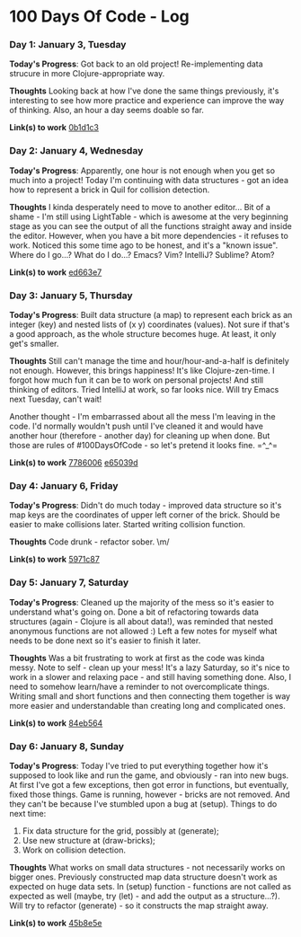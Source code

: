 # 100 Days Of Code - Log

### Day 1: January 3, Tuesday

**Today's Progress**: Got back to an old project! Re-implementing data strucure in more Clojure-appropriate way.

**Thoughts** Looking back at how I've done the same things previously, it's interesting to see how more practice and experience can improve the way of thinking. Also, an hour a day seems doable so far. 

**Link(s) to work**
[0b1d1c3](https://github.com/Gaivile/breakout/commit/0b1d1c337f54769f640b6ed437e90a459d6ba6a6)


### Day 2: January 4, Wednesday

**Today's Progress**: Apparently, one hour is not enough when you get so much into a project! Today I'm continuing with data structures - got an idea how to represent a brick in Quil for collision detection. 

**Thoughts** I kinda desperately need to move to another editor... Bit of a shame - I'm still using LightTable - which is awesome at the very beginning stage as you can see the output of all the functions straight away and inside the editor. However, when you have a bit more dependencies - it refuses to work. Noticed this some time ago to be honest, and it's a "known issue". Where do I go...? What do I do...?
Emacs? Vim? IntelliJ? Sublime? Atom?

**Link(s) to work**
[ed663e7](https://github.com/Gaivile/breakout/commit/ed663e76a21eecd57e58b7d4708fc6cf90dc163d)


### Day 3: January 5, Thursday

**Today's Progress**: Built data structure (a map) to represent each brick as an integer (key) and nested lists of (x y) coordinates (values). Not sure if that's a good approach, as the whole structure becomes huge. At least, it only get's smaller.

**Thoughts** Still can't manage the time and hour/hour-and-a-half is definitely not enough. However, this brings happiness! It's like Clojure-zen-time. I forgot how much fun it can be to work on personal projects! 
And still thinking of editors. Tried IntelliJ at work, so far looks nice. Will try Emacs next Tuesday, can't wait!

Another thought - I'm embarrassed about all the mess I'm leaving in the code. I'd normally wouldn't push until I've cleaned it and would have another hour (therefore - another day) for cleaning up when done. But those are rules of #100DaysOfCode - so let's pretend it looks fine. =^_^=

**Link(s) to work**
[7786006](https://github.com/Gaivile/breakout/commit/7786006041040120a3ffc3ab9a9784197f40a6d7)
[e65039d](https://github.com/Gaivile/breakout/commit/e65039d269b307ae3bc9fe4440ace4a3bf26cbda)


### Day 4: January 6, Friday

**Today's Progress**: Didn't do much today - improved data structure so it's map keys are the coordinates of upper left corner of the brick. Should be easier to make collisions later. Started writing collision function.

**Thoughts** Code drunk - refactor sober. \m/

**Link(s) to work**
[5971c87](https://github.com/Gaivile/breakout/commit/5971c875af5b0787b3c9eea9d184c4fcbe2f7fac)


### Day 5: January 7, Saturday

**Today's Progress**: Cleaned up the majority of the mess so it's easier to understand what's going on. Done a bit of refactoring towards data structures (again - Clojure is all about data!), was reminded that nested anonymous functions are not allowed :) Left a few notes for myself what needs to be done next so it's easier to finish it later.

**Thoughts** Was a bit frustrating to work at first as the code was kinda messy. Note to self - clean up your mess! It's a lazy Saturday, so it's nice to work in a slower and relaxing pace - and still having something done. Also, I need to somehow learn/have a reminder to not overcomplicate things. Writing small and short functions and then connecting them together is way more easier and understandable than creating long and complicated ones. 

**Link(s) to work**
[84eb564](https://github.com/Gaivile/breakout/commit/84eb56415398b4c2cb1fa6c3363f5d799361f46d)


### Day 6: January 8, Sunday

**Today's Progress**: Today I've tried to put everything together how it's supposed to look like and run the game, and obviously - ran into new bugs. At first I've got a few exceptions, then got error in functions, but eventually, fixed those things. Game is running, however - bricks are not removed. And they can't be because I've stumbled upon a bug at (setup). Things to do next time: 
1) Fix data structure for the grid, possibly at (generate); 
2) Use new structure at (draw-bricks);
3) Work on collision detection.

**Thoughts** What works on small data structures - not necessarily works on bigger ones. Previously constructed map data structure doesn't work as expected on huge data sets. In (setup) function - functions are not called as expected as well (maybe, try (let) - and add the output as a structure...?). Will try to refactor (generate) - so it constructs the map straight away.

**Link(s) to work**
[45b8e5e](https://github.com/Gaivile/breakout/commit/45b8e5ed0d95f9929cb24c3702473d2957ac28e5)

